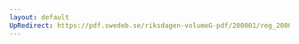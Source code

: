 ```yaml
---
layout: default
UpRedirect: https://pdf.swedeb.se/riksdagen-volumeG-pdf/200001/reg_200001/reg_200001_0065.pdf
---
```

